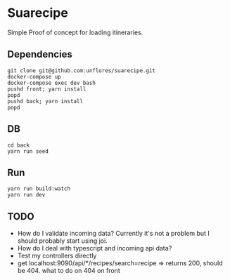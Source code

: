 # Suarecipe

Simple Proof of concept for loading itineraries.

## Dependencies

```
git clone git@github.com:unflores/suarecipe.git
docker-compose up
docker-compose exec dev bash
pushd front; yarn install
popd
pushd back; yarn install
popd
```

## DB

```
cd back
yarn run seed
```

## Run

```
yarn run build:watch
yarn run dev
```

## TODO

* How do I validate incoming data? Currently it's not a problem but I should probably start using joi.
* How do I deal with typescript and incoming api data?
* Test my controllers directly
* get localhost:9090/api/*/recipes/search=recipe => returns 200, should be 404. what to do on 404 on front
